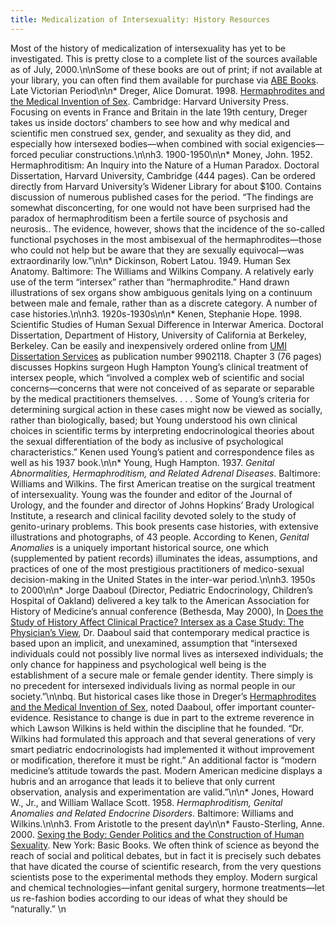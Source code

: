 ```yaml
---
title: Medicalization of Intersexuality: History Resources
---
```


Most of the history of medicalization of intersexuality has yet to be investigated. This is pretty close to a complete list of the sources available as of July, 2000.\n\nSome of these books are out of print; if not available at your library, you can often find them available for purchase via [<span class="caps">ABE</span> Books][1]. Late Victorian Period\n\n* Dreger, Alice Domurat. 1998. [Hermaphrodites and the Medical Invention of Sex][2]. Cambridge: Harvard University Press. Focusing on events in France and Britain in the late 19th century, Dreger takes us inside doctors&#8217; chambers to see how and why medical and scientific men construed sex, gender, and sexuality as they did, and especially how intersexed bodies&#8212;when combined with social exigencies&#8212;forced peculiar constructions.\n\nh3. 1900-1950\n\n\* Money, John. 1952. Hermaphroditism: An Inquiry into the Nature of a Human Paradox. Doctoral Dissertation, Harvard University, Cambridge (444 pages). Can be ordered directly from Harvard University&#8217;s Widener Library for about $100. Contains discussion of numerous published cases for the period. &#8220;The findings are somewhat disconcerting, for one would not have been surprised had the paradox of hermaphroditism been a fertile source of psychosis and neurosis.. The evidence, however, shows that the incidence of the so-called functional psychoses in the most ambisexual of the hermaphrodites&#8212;those who could not help but be aware that they are sexually equivocal&#8212;was extraordinarily low.&#8221;\n\n\* Dickinson, Robert Latou. 1949. Human Sex Anatomy. Baltimore: The Williams and Wilkins Company. A relatively early use of the term &#8220;intersex&#8221; rather than &#8220;hermaphrodite.&#8221; Hand drawn illustrations of sex organs show ambiguous genitals lying on a continuum between male and female, rather than as a discrete category. A number of case histories.\n\nh3. 1920s-1930s\n\n* Kenen, Stephanie Hope. 1998. Scientific Studies of Human Sexual Difference in Interwar America. Doctoral Dissertation, Department of History, University of California at Berkeley, Berkeley. Can be easily and inexpensively ordered online from <A HREF="http://www.bellhowell.infolearning.com/hp/Products/DisExpress.html"><span class="caps">UMI</span> Dissertation Services</A> as publication number 9902118. Chapter 3 (76 pages) discusses Hopkins surgeon Hugh Hampton Young&#8217;s clinical treatment of intersex people, which &#8220;involved a complex web of scientific and social concerns&#8212;concerns that were not conceived of as separate or separable by the medical practitioners themselves. . . . Some of Young&#8217;s criteria for determining surgical action in these cases might now be viewed as socially, rather than biologically, based; but Young understood his own clinical choices in scientific terms by interpreting endocrinological theories about the sexual differentiation of the body as inclusive of psychological characteristics.&#8221; Kenen used Young&#8217;s patient and correspondence files as well as his 1937 book.\n\n* Young, Hugh Hampton. 1937. _Genital Abnormalities, Hermaphroditism, and Related Adrenal Diseases_. Baltimore: Williams and Wilkins. The first American treatise on the surgical treatment of intersexuality. Young was the founder and editor of the Journal of Urology, and the founder and director of Johns Hopkins&#8217; Brady Urological Institute, a research and clinical facility devoted solely to the study of genito-urinary problems. This book presents case histories, with extensive illustrations and photographs, of 43 people. According to Kenen, _Genital Anomalies_ is a uniquely important historical source, one which (supplemented by patient records) illuminates the ideas, assumptions, and practices of one of the most prestigious practitioners of medico-sexual decision-making in the United States in the inter-war period.\n\nh3. 1950s to 2000\n\n* Jorge Daaboul (Director, Pediatric Endocrinology, Children&#8217;s Hospital of Oakland) delivered a key talk to the American Association for History of Medicine&#8217;s annual conference (Bethesda, May 2000), In [Does the Study of History Affect Clinical Practice? Intersex as a Case Study: The Physician&#8217;s View][3], Dr. Daaboul said that contemporary medical practice is based upon an implicit, and unexamined, assumption that &#8220;intersexed individuals could not possibly live normal lives as intersexed individuals; the only chance for happiness and psychological well being is the establishment of a secure male or female gender identity. There simply is no precedent for intersexed individuals living as normal people in our society.&#8221;\n\nbq. But historical cases like those in Dreger&#8217;s [Hermaphrodites and the Medical Invention of Sex][4], noted Daaboul, offer important counter-evidence. Resistance to change is due in part to the extreme reverence in which Lawson Wilkins is held within the discipline that he founded. &#8220;Dr. Wilkins had formulated this approach and that several generations of very smart pediatric endocrinologists had implemented it without improvement or modification, therefore it must be right.&#8221; An additional factor is &#8220;modern medicine&#8217;s attitude towards the past. Modern American medicine displays a hubris and an arrogance that leads it to believe that only current observation, analysis and experimentation are valid.&#8221;\n\n* Jones, Howard W., Jr., and William Wallace Scott. 1958. _Hermaphroditism, Genital Anomalies and Related Endocrine Disorders_. Baltimore: Williams and Wilkins.\n\nh3. From Aristotle to the present day\n\n* Fausto-Sterling, Anne. 2000. [Sexing the Body: Gender Politics and the Construction of Human Sexuality][5]. New York: Basic Books. We often think of science as beyond the reach of social and political debates, but in fact it is precisely such debates that have dicated the course of scientific research, from the very questions scientists pose to the experimental methods they employ. Modern surgical and chemical technologies&#8212;infant genital surgery, hormone treatments&#8212;let us re-fashion bodies according to our ideas of what they should be &#8220;naturally.&#8221; \n

 [1]: http://www.abebooks.com/.%5Cn%5Cnh3
 [2]: /books/medicalinvention
 [3]: /articles/daaboul_history
 [4]: books/medicalinvention
 [5]: /books/sexing_the_body